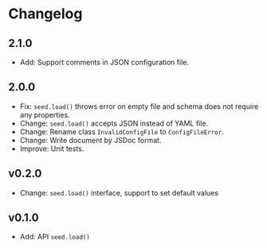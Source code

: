 # Changelog

## 2.1.0

* Add: Support comments in JSON configuration file.

## 2.0.0

* Fix: `seed.load()` throws error on empty file and schema does not require
  any properties.
* Change: `seed.load()` accepts JSON instead of YAML file.
* Change: Rename class `InvalidConfigFile` to `ConfigFileError`.
* Change: Write document by JSDoc format.
* Improve: Unit tests.

## v0.2.0

* Change: `seed.load()` interface, support to set default values

## v0.1.0

* Add: API `seed.load()`
